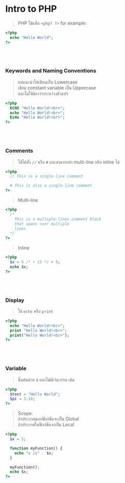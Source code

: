 # Intro to PHP

> PHP ใช้แท็ก `<php? ?>` for example:

```php
<?php
  echo "Hello World";
?>
```

<br>
<br>

### Keywords and Naming Conventions

> แต่แนะนำให้เขียนเป็น Lowercase <br>
> เขียน constant variable เป็น Uppercase <br>
> และไม่ใช้ช่องว่างระหว่างตัวแปร

```php
<?php
  ECHO "Hello World!<br>";
  echo "Hello World!<br>";
  EcHo "Hello World!<br>";
?>

```

<br>
<br>

### Comments

> ใช้ได้ทั้ง `//` หรือ `#` และสามารถทำ multi-line หรือ inline ได้

```php
<?php
  // This is a single-line comment

  # This is also a single-line comment
?>
```

> Multi-line

```php
<?php
  /*
    This is a multiple-lines comment block
    that spans over multiple
    lines
  */
?>
```

> Inline

```php
<?php
  $x = 5 /* + 15 */ + 5;
  echo $x;
?>
```

<br>
<br>

### Display

> ใช้ `echo` หรือ `print`

```php
<?php
  echo "Hello World!<br>";
  print "Hello World!<br>";
  print("Hello World!<br>");
?>
```

<br>
<br>

### Variable

> ขึ้นต้นด้วย `$` และไม่มีเว้นวรรค เช่น

```php
<?php
  $text = "Hello World";
  $pi = 3.14;
?>
```

> Scope: <br>
> ถ้าประกาศนอกฟังก์ชันจะเป็น Global <br>
> ถ้าประกาศในฟังก์ชันจะเป็น Local

```php
<?php
  $x = 5;

  function myFunction() {
    echo "x is" . $x;
  }

  myFunction();
  echo $x;
?>
```

